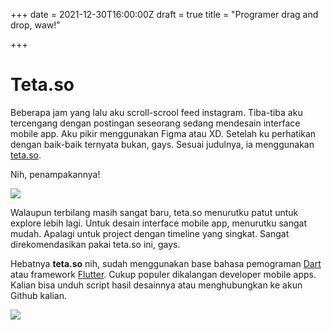 +++
date = 2021-12-30T16:00:00Z
draft = true
title = "Programer drag and drop, waw!"

+++
# Teta.so

Beberapa jam yang lalu aku scroll-scrool feed instagram. Tiba-tiba aku tercengang dengan postingan seseorang sedang mendesain interface mobile app. Aku pikir menggunakan Figma atau XD. Setelah ku perhatikan dengan baik-baik ternyata bukan, gays. Sesuai judulnya, ia menggunakan [teta.so](https://teta.so/ "teta.so").

Nih, penampakannya!

![](/uploads/teta-so.png)

Walaupun terbilang masih sangat baru, teta.so menurutku patut untuk explore lebih lagi. Untuk desain interface mobile app, menurutku sangat mudah. Apalagi untuk project dengan timeline yang singkat. Sangat direkomendasikan pakai teta.so ini, gays.

Hebatnya **teta.so** nih, sudah menggunakan base bahasa pemograman [Dart](https://dart.dev/) atau framework [Flutter](https://flutter.dev/). Cukup populer dikalangan developer mobile apps. Kalian bisa unduh script hasil desainnya atau menghubungkan ke akun Github kalian.

![](/uploads/2021-12-31_03-07.png)